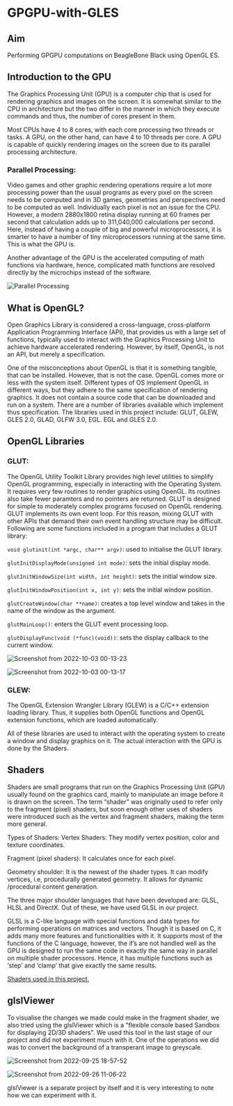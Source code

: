 # GPGPU-with-GLES
## Aim
 Performing GPGPU computations on BeagleBone Black using OpenGL ES.
 
## Introduction to the GPU
The Graphics Processing Unit (GPU) is a computer chip that is used for rendering graphics and images on the screen. It is somewhat similar to the CPU in architecture but the two differ in the manner in which they execute commands and thus, the number of cores present in them.

Most CPUs have 4 to 8 cores, with each core processing two threads or tasks. A GPU, on the other hand, can have 4 to 10 threads per core. A GPU is capable of quickly rendering images on the screen due to its parallel processing architecture.

### Parallel Processing:
Video games and other graphic rendering operations require a lot more processing power than the usual programs as every pixel on the screen needs to be computed and in 3D games, geometries and perspectives need to be computed as well. Individually each pixel is not an issue for the CPU. However, a modern 2880x1800 retina display running at 60 frames per second that calculation adds up to 311,040,000 calculations per second. Here, instead of having a couple of big and powerful microprocessors, it is smarter to have a number of tiny microprocessors running at the same time. This is what the GPU is. 

Another advantage of the GPU is the accelerated computing of math functions via hardware, hence, complicated math functions are resolved directly by the microchips instead of the software.

![Parallel Processing](https://cdn4.explainthatstuff.com/serial-parallel-processing.png)

## What is OpenGL?
Open Graphics Library is considered a cross-language, cross-platform Application Programming Interface (API), that provides us with a large set of functions, typically used to interact with the Graphics Processing Unit to achieve hardware accelerated rendering. However, by itself, OpenGL, is not an API, but merely a specification.

One of the misconceptions about OpenGL is that it is something tangible, that can be installed. However, that is not the case. OpenGL comes more or less with the system itself. Different types of OS implement OpenGL in different ways, but they adhere to the same specification of rendering graphics. It does not contain a source code that can be downloaded and run on a system. There are a number of libraries available which implement thus specification. The libraries used in this project include: GLUT, GLEW, GLES 2.0, GLAD, GLFW 3.0, EGL. EGL and GLES 2.0.

## OpenGL Libraries
### GLUT:
The OpenGL Utility Toolkit Library provides high level utilities to simplify OpenGL programming, especially in interacting with the Operating System. It requires very few routines to render graphics using OpenGL. Its routines also take fewer paramters and no pointers are returned. GLUT is designed for simple to moderately complex programs focused on OpenGL rendering. GLUT implements its own event loop. For this reason, mixing GLUT with other APIs that demand their own event handling structure may be difficult. Following are some functions included in a program that includes a GLUT library:

`void glutinit(int *argc, char** argv)`: used to initialise the GLUT library.

`glutInitDisplayMode(unsigned int mode)`: sets the initial display mode.

`glutInitWindowSize(int width, int height)`: sets the initial window size.

`glutInitWindowPosition(int x, int y)`: sets the initial window position.

`glutCreateWindow(char **name)`: creates a top level window and takes in the name of the window as the argument.

`glutMainLoop()`: enters the GLUT event processing loop.

`glutDisplayFunc(void (*func)(void))`: sets the display callback to the current window.

![Screenshot from 2022-10-03 00-13-23](https://user-images.githubusercontent.com/103985810/193472919-1a7206bc-91f5-4a0d-9708-98d5624bbdd8.png)

![Screenshot from 2022-10-03 00-13-17](https://user-images.githubusercontent.com/103985810/193472943-4160e0db-a4a5-452e-ae7f-907d4201d1d2.png)

### GLEW:
The OpenGL Extension Wrangler Library (GLEW) is a C/C++ extension loading library. Thus, it supplies both OpenGL functions and OpenGL extension functions, which are loaded automatically. 

All of these libraries are used to interact with the operating system to create a window and display graphics on it. The actual interaction with the GPU is done by the Shaders.

## Shaders
Shaders are small programs that run on the Graphics Processing Unit (GPU) usually found on the graphics card, mainly to manipulate an image before it is drawn on the screen. The term “shader” was originally used to refer only to the fragment (pixel) shaders, but soon enough other uses of shaders were introduced such as the vertex and fragment shaders, making the term more general.

Types of Shaders:
Vertex Shaders: They modify vertex position, color and texture coordinates.

Fragment (pixel shaders): It calculates once for each pixel.

Geometry shoulder: It is the newest of the shader types. It can modify vertices, i.e, procedurally generated geometry. It allows for dynamic /procedural content generation.

The three major shoulder languages that have been developed are: GLSL, HLSL and DirectX. Out of these, we have used GLSL in our project.

GLSL is a C-like language with special functions and data types for performing operations on matrices and vectors. Though it is based on C, it adds many more features and functionalities with it. It supports most of the functions of the C language, however, the if’s are not handled well as the GPU is designed to run the same code in exactly the same way in parallel on multiple shader processors. Hence, it has multiple functions such as ‘step’ and ‘clamp’ that give exactly the same results. 

[Shaders used in this project.](https://github.com/Pratham-Bot/GPGPU-with-GLES/blob/main/shaders/README.md)

## glslViewer
To visualise the changes we made could make in the fragment shader, we also tried using the glslViewer which is a "flexible console based Sandbox for displaying 2D/3D shaders". We used this tool in the last stage of our project and did not experiment much with it. One of the operations we did was to convert the background of a transperant image to greyscale.

![Screenshot from 2022-09-25 18-57-52](https://user-images.githubusercontent.com/103985810/193475978-d07824e6-e38f-4ed2-ae95-d86eabdce488.png)

![Screenshot from 2022-09-26 11-06-22](https://user-images.githubusercontent.com/103985810/193475990-4c35f425-4fb0-40d9-8258-af547366753a.png)

glslViewer is a separate project by itself and it is very interesting to note how we can experiment with it.


